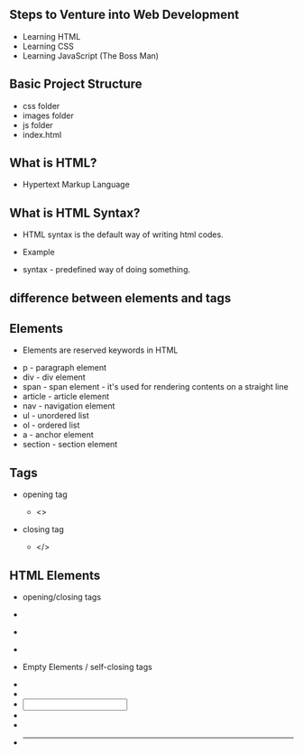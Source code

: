## Steps to Venture into Web Development
* Learning HTML
* Learning CSS
* Learning JavaScript (The Boss Man)


## Basic Project Structure
* css folder
* images folder
* js folder
* index.html


## What is HTML?
* Hypertext Markup Language

## What is HTML Syntax?
* HTML syntax is the default way of writing html codes.
- Example
    <div> 
        <p>
        </p>
    </div>
* syntax - predefined way of doing something.


## difference between elements and tags

## Elements
- Elements are reserved keywords in HTML
* p - paragraph element
* div - div element
* span - span element - it's used for rendering contents on a straight line
* article - article element
* nav - navigation element
* ul - unordered list
* ol - ordered list
* a - anchor element
* section - section element

## Tags
* opening tag
    - <>

* closing tag 
    - </>

## HTML Elements
* opening/closing tags 
* <p> </p>
* <div> </div>
* <span> </span>

* Empty Elements / self-closing tags
* <br>
* <img>
* <input>
* <meta>
* <link>
* <hr>